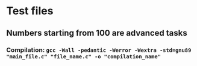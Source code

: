 # Test files
## Numbers starting from 100 are advanced tasks
### Compilation: ``gcc -Wall -pedantic -Werror -Wextra -std=gnu89 "main_file.c" "file_name.c" -o "compilation_name"``
